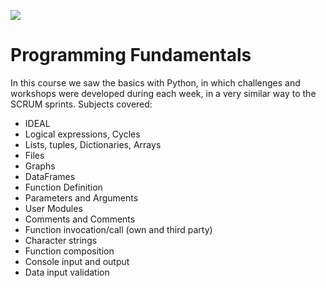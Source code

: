 ![](https://user-images.githubusercontent.com/60886336/171881233-3ced852a-b220-439c-ab96-79952aa61b62.png)
# Programming Fundamentals

In this course we saw the basics with Python, in which challenges and workshops were developed during each week, in a very similar way to the SCRUM sprints.
Subjects covered:
- IDEAL
- Logical expressions, Cycles
- Lists, tuples, Dictionaries, Arrays
- Files
- Graphs
- DataFrames
- Function Definition
- Parameters and Arguments
- User Modules
- Comments and Comments
- Function invocation/call (own and third party)
- Character strings
- Function composition
- Console input and output
- Data input validation
